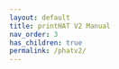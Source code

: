```yaml
---
layout: default
title: printHAT V2 Manual
nav_order: 3
has_children: true
permalink: /phatv2/
---
```

